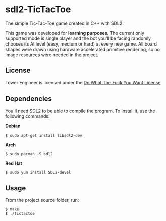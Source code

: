 # sdl2-TicTacToe
The simple Tic-Tac-Toe game created in C++ with SDL2.

This game was developed for **learning purposes**.
The current only supported mode is single player and the bot you'll be facing randomly chooses its AI level (easy, medium or hard) at every new game.
All board shapes were drawn using hardware accelerated primitive rendering, so no image resources were needed in the project.

## License

Tower Engineer is licensed under the [Do What The Fuck You Want License](https://github.com/davidgomes/tower-engineer/blob/master/LICENSE)

## Dependencies
You'll need SDL2 to be able to compile the program. To install it, use the following commands:

**Debian**
```
$ sudo apt-get install libsdl2-dev
```
**Arch**
```
$ sudo pacman -S sdl2
```

**Red Hat**
```
$ sudo yum install SDL2-devel
```

## Usage

From the project source folder, run:
```
$ make
$ ./tictactoe
```
